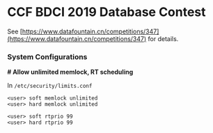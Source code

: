 # CCF BDCI 2019 Database Contest

See [https://www.datafountain.cn/competitions/347](https://www.datafountain.cn/competitions/347) for details.

### System Configurations

**# Allow unlimited memlock, RT scheduling**

In `/etc/security/limits.conf`

````text
<user> soft memlock unlimited
<user> hard memlock unlimited

<user> soft rtprio 99
<user> hard rtprio 99
````

